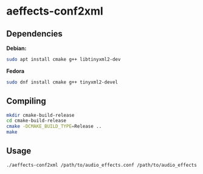 # aeffects-conf2xml

## Dependencies

__Debian:__
```bash
sudo apt install cmake g++ libtinyxml2-dev
```

__Fedora__
```bash
sudo dnf install cmake g++ tinyxml2-devel
```

## Compiling
```bash
mkdir cmake-build-release
cd cmake-build-release
cmake -DCMAKE_BUILD_TYPE=Release ..
make
```

## Usage
```bash
./aeffects-conf2xml /path/to/audio_effects.conf /path/to/audio_effects.xml
```
